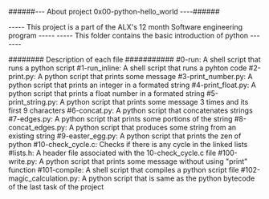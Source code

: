 ######--- About project 0x00-python-hello_world ----######

----- This project is a part of the ALX's 12 month Software engineering program -----
----- This folder contains the basic introduction of python -------

######## Description of each file ###########
#0-run: A shell script that runs a python script
#1-run_inline: A shell script that runs a pyhton code
#2-print.py: A python script that prints some message
#3-print_number.py: A python script that prints an integer in a formated string
#4-print_float.py: A python script that prints a float number in a formated string
#5-print_string.py: A python script that prints some message 3 times and its first 9 characters
#6-concat.py: A python script that concatenates strings
#7-edges.py: A python script that prints some portions of the string
#8-concat_edges.py: A python script that produces some string from an existing string
#9-easter_egg.py: A python script that prints the zen of python
#10-check_cycle.c: Checks if there is any cycle in the linked lists
#lists.h: A header file associated with the 10-check_cycle.c file
#100-write.py: A python script that prints some message without using "print" function
#101-compile: A shell script that compiles a python script file
#102-magic_calculation.py: A python script that is same as the python bytecode of the last task of the project
